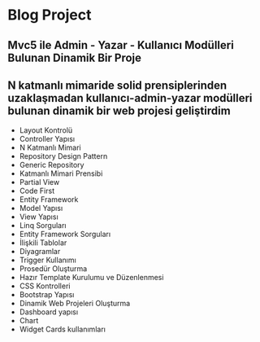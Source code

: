 # Blog Project
## Mvc5 ile Admin - Yazar - Kullanıcı Modülleri Bulunan Dinamik Bir Proje
## N katmanlı mimaride solid prensiplerinden uzaklaşmadan kullanıcı-admin-yazar modülleri bulunan dinamik bir web projesi geliştirdim
- Layout Kontrolü
- Controller Yapısı
- N Katmanlı Mimari
- Repository Design Pattern
- Generic Repository
- Katmanlı Mimari Prensibi
- Partial View
- Code First
- Entity Framework
- Model Yapısı
- View Yapısı
- Linq Sorguları
- Entity Framework Sorguları
- İlişkili Tablolar
- Diyagramlar
- Trigger Kullanımı
- Prosedür Oluşturma
- Hazır Template Kurulumu ve Düzenlenmesi
- CSS Kontrolleri
- Bootstrap Yapısı
- Dinamik Web Projeleri Oluşturma
- Dashboard yapısı
- Chart
- Widget Cards kullanımları
